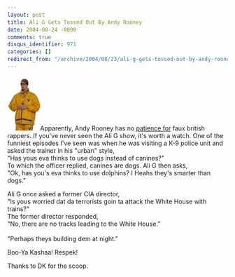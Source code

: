 ```yaml
---
layout: post
title: Ali G Gets Tossed Out By Andy Rooney
date: 2004-08-24 -0800
comments: true
disqus_identifier: 971
categories: []
redirect_from: "/archive/2004/08/23/ali-g-gets-tossed-out-by-andy-rooney.aspx/"
---
```


![Ali G](/images/AliG.jpg)Apparently, Andy Rooney has no [patience
for](http://www.nypost.com/entertainment/27433.htm) faux british
rappers. If you've never seen the Ali G show, it's worth a watch. One of
the funniest episodes I've seen was when he was visiting a K-9 police
unit and asked the trainer in his "urban" style,\
"Has yous eva thinks to use dogs instead of canines?"\
To which the officer replied, canines are dogs. Ali G then asks, \
"Ok, has you's eva thinks to use dolphins? I Heahs they's smarter than
dogs."

Ali G once asked a former CIA director, \
"Is yous worried dat da terrorists goin ta attack the White House with
trains?"\
The former director responded, \
"No, there are no tracks leading to the White House."\
\
"Perhaps theys building dem at night."

Boo-Ya Kashaa! Respek!

Thanks to DK for the scoop.

